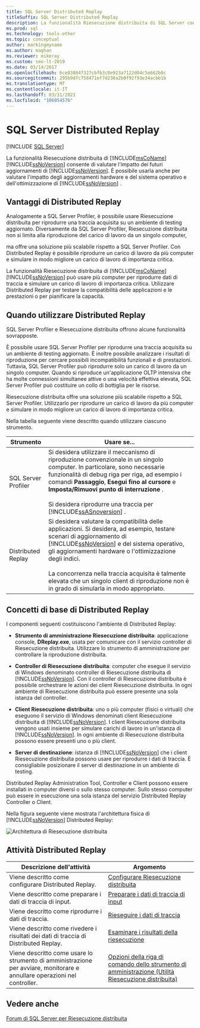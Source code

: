 ```yaml
---
title: SQL Server Distributed Replay
titleSuffix: SQL Server Distributed Replay
description: La funzionalità Riesecuzione distribuita di SQL Server consente di valutare l'effetto degli aggiornamenti futuri per SQL Server, l'hardware e il sistema operativo e l'ottimizzazione di SQL Server.
ms.prod: sql
ms.technology: tools-other
ms.topic: conceptual
author: markingmyname
ms.author: maghan
ms.reviewer: mikeray
ms.custom: seo-lt-2019
ms.date: 03/14/2017
ms.openlocfilehash: 6ce83864f327cbfb3c0e923a7122d04c5e662b0c
ms.sourcegitcommit: 295b9dfc758471ef7d238a2b0f92f93e34acbb1b
ms.translationtype: MT
ms.contentlocale: it-IT
ms.lasthandoff: 03/31/2021
ms.locfileid: "106054576"
---
```

# <a name="sql-server-distributed-replay"></a>SQL Server Distributed Replay

 [!INCLUDE [SQL Server](../../includes/applies-to-version/sqlserver.md)]

La funzionalità Riesecuzione distribuita di [!INCLUDE[msCoName](../../includes/msconame-md.md)] [!INCLUDE[ssNoVersion](../../includes/ssnoversion-md.md)] consente di valutare l'impatto dei futuri aggiornamenti di [!INCLUDE[ssNoVersion](../../includes/ssnoversion-md.md)]. È possibile usarla anche per valutare l'impatto degli aggiornamenti hardware e del sistema operativo e dell'ottimizzazione di [!INCLUDE[ssNoVersion](../../includes/ssnoversion-md.md)] .

## <a name="benefits-of-distributed-replay"></a>Vantaggi di Distributed Replay

Analogamente a SQL Server Profiler, è possibile usare Riesecuzione distribuita per riprodurre una traccia acquisita su un ambiente di testing aggiornato. Diversamente da SQL Server Profiler, Riesecuzione distribuita non si limita alla riproduzione del carico di lavoro da un singolo computer,

ma offre una soluzione più scalabile rispetto a SQL Server Profiler. Con Distributed Replay è possibile riprodurre un carico di lavoro da più computer e simulare in modo migliore un carico di lavoro di importanza critica.

La funzionalità Riesecuzione distribuita di [!INCLUDE[msCoName](../../includes/msconame-md.md)] [!INCLUDE[ssNoVersion](../../includes/ssnoversion-md.md)] può usare più computer per riprodurre dati di traccia e simulare un carico di lavoro di importanza critica. Utilizzare Distributed Replay per testare la compatibilità delle applicazioni e le prestazioni o per pianificare la capacità.

## <a name="when-to-use-distributed-replay"></a>Quando utilizzare Distributed Replay

SQL Server Profiler e Riesecuzione distribuita offrono alcune funzionalità sovrapposte.

È possibile usare SQL Server Profiler per riprodurre una traccia acquisita su un ambiente di testing aggiornato. È inoltre possibile analizzare i risultati di riproduzione per cercare possibili incompatibilità funzionali e di prestazioni. Tuttavia, SQL Server Profiler può riprodurre solo un carico di lavoro da un singolo computer. Quando si riproduce un'applicazione OLTP intensiva che ha molte connessioni simultanee attive o una velocità effettiva elevata, SQL Server Profiler può costituire un collo di bottiglia per le risorse.

Riesecuzione distribuita offre una soluzione più scalabile rispetto a SQL Server Profiler. Utilizzarlo per riprodurre un carico di lavoro da più computer e simulare in modo migliore un carico di lavoro di importanza critica.

Nella tabella seguente viene descritto quando utilizzare ciascuno strumento.

|Strumento|Usare se...|
|----------|---------------|
| SQL Server Profiler | Si desidera utilizzare il meccanismo di riproduzione convenzionale in un singolo computer. In particolare, sono necessarie funzionalità di debug riga per riga, ad esempio i comandi **Passaggio**, **Esegui fino al cursore** e **Imposta/Rimuovi punto di interruzione** .<br /><br /> Si desidera riprodurre una traccia per [!INCLUDE[ssASnoversion](../../includes/ssasnoversion-md.md)] . |
| Distributed Replay |Si desidera valutare la compatibilità delle applicazioni. Si desidera, ad esempio, testare scenari di aggiornamento di [!INCLUDE[ssNoVersion](../../includes/ssnoversion-md.md)] e del sistema operativo, gli aggiornamenti hardware o l'ottimizzazione degli indici.<br /><br /> La concorrenza nella traccia acquisita è talmente elevata che un singolo client di riproduzione non è in grado di simularla in modo appropriato.|  

## <a name="distributed-replay-concepts"></a>Concetti di base di Distributed Replay

I componenti seguenti costituiscono l'ambiente di Distributed Replay:  

- **Strumento di amministrazione Riesecuzione distribuita**: applicazione console, **DReplay.exe**, usata per comunicare con il servizio controller di Riesecuzione distribuita. Utilizzare lo strumento di amministrazione per controllare la riproduzione distribuita.  

- **Controller di Riesecuzione distribuita**: computer che esegue il servizio di Windows denominato controller di Riesecuzione distribuita di [!INCLUDE[ssNoVersion](../../includes/ssnoversion-md.md)]. Con il controller di Riesecuzione distribuita è possibile orchestrare le azioni dei client Riesecuzione distribuita. In ogni ambiente di Riesecuzione distribuita può essere presente una sola istanza del controller.  

- **Client Riesecuzione distribuita**: uno o più computer (fisici o virtuali) che eseguono il servizio di Windows denominati client Riesecuzione distribuita di [!INCLUDE[ssNoVersion](../../includes/ssnoversion-md.md)]. I client Riesecuzione distribuita vengono usati insieme per simulare carichi di lavoro in un'istanza di [!INCLUDE[ssNoVersion](../../includes/ssnoversion-md.md)]. In ogni ambiente di Riesecuzione distribuita possono essere presenti uno o più client.  

- **Server di destinazione**: istanza di [!INCLUDE[ssNoVersion](../../includes/ssnoversion-md.md)] che i client Riesecuzione distribuita possono usare per riprodurre i dati di traccia. È consigliabile posizionare il server di destinazione in un ambiente di testing.

Distributed Replay Administration Tool, Controller e Client possono essere installati in computer diversi o sullo stesso computer. Sullo stesso computer può essere in esecuzione una sola istanza del servizio Distributed Replay Controller o Client.

Nella figura seguente viene mostrata l'architettura fisica di [!INCLUDE[ssNoVersion](../../includes/ssnoversion-md.md)] Distributed Replay:  

![Architettura di Riesecuzione distribuita](../../tools/distributed-replay/media/distributedreplayarch.gif "Architettura di Riesecuzione distribuita")  

## <a name="distributed-replay-tasks"></a>Attività Distributed Replay

|Descrizione dell'attività|Argomento|  
|----------------------|-----------|
| Viene descritto come configurare Distributed Replay. | [Configurare Riesecuzione distribuita](../../tools/distributed-replay/configure-distributed-replay.md) |
| Viene descritto come preparare i dati di traccia di input. | [Preparare i dati di traccia di input](../../tools/distributed-replay/prepare-the-input-trace-data.md) |
| Viene descritto come riprodurre i dati di traccia. |[Rieseguire i dati di traccia](../../tools/distributed-replay/replay-trace-data.md) | 
| Viene descritto come rivedere i risultati dei dati di traccia di Distributed Replay. |[Esaminare i risultati della riesecuzione](../../tools/distributed-replay/review-the-replay-results.md)|
| Viene descritto come usare lo strumento di amministrazione per avviare, monitorare e annullare operazioni nel controller. | [Opzioni della riga di comando dello strumento di amministrazione &#40;Utilità Riesecuzione distribuita&#41;](../../tools/distributed-replay/administration-tool-command-line-options-distributed-replay-utility.md) |

## <a name="see-also"></a>Vedere anche

[Forum di SQL Server per Riesecuzione distribuita](https://social.technet.microsoft.com/Forums/sl/sqldru/)